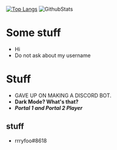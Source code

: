 [![Top Langs](https://github-readme-stats.vercel.app/api/top-langs/?username=mangorifo&layout=compact&theme=dark)](https://github.com/anuraghazra/github-readme-stats)
![GithubStats](https://github-readme-stats.vercel.app/api?username=mangorifo&show_icons=true&theme=gradient&count_private=true)


# Some stuff

- Hi
- Do not ask about my username

# Stuff

- GAVE UP ON MAKING A DISCORD BOT.
- **Dark Mode? What's that?**
- ***Portal 1 and Portal 2 Player***

## stuff
- rrryfoo#8618

